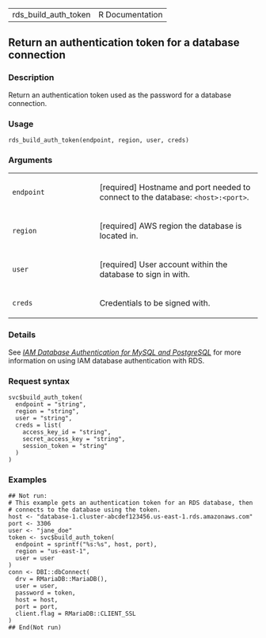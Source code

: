 <table style="width: 100%;">
<tbody>
<tr class="odd">
<td>rds_build_auth_token</td>
<td style="text-align: right;">R Documentation</td>
</tr>
</tbody>
</table>

## Return an authentication token for a database connection

### Description

Return an authentication token used as the password for a database
connection.

### Usage

    rds_build_auth_token(endpoint, region, user, creds)

### Arguments

<table>
<colgroup>
<col style="width: 35%" />
<col style="width: 65%" />
</colgroup>
<tbody>
<tr class="odd">
<td><code id="rds_build_auth_token_:_endpoint">endpoint</code></td>
<td><p>[required] Hostname and port needed to connect to the database:
<code
style="white-space: pre;">⁠&lt;host&gt;:&lt;port&gt;⁠</code>.</p></td>
</tr>
<tr class="even">
<td><code id="rds_build_auth_token_:_region">region</code></td>
<td><p>[required] AWS region the database is located in.</p></td>
</tr>
<tr class="odd">
<td><code id="rds_build_auth_token_:_user">user</code></td>
<td><p>[required] User account within the database to sign in
with.</p></td>
</tr>
<tr class="even">
<td><code id="rds_build_auth_token_:_creds">creds</code></td>
<td><p>Credentials to be signed with.</p></td>
</tr>
</tbody>
</table>

### Details

See [*IAM Database Authentication for MySQL and
PostgreSQL*](https://docs.aws.amazon.com/AmazonRDS/latest/UserGuide/UsingWithRDS.IAMDBAuth.html)
for more information on using IAM database authentication with RDS.

### Request syntax

    svc$build_auth_token(
      endpoint = "string",
      region = "string",
      user = "string",
      creds = list(
        access_key_id = "string",
        secret_access_key = "string",
        session_token = "string"
      )
    )

### Examples

    ## Not run: 
    # This example gets an authentication token for an RDS database, then
    # connects to the database using the token.
    host <- "database-1.cluster-abcdef123456.us-east-1.rds.amazonaws.com"
    port <- 3306
    user <- "jane_doe"
    token <- svc$build_auth_token(
      endpoint = sprintf("%s:%s", host, port),
      region = "us-east-1",
      user = user
    )
    conn <- DBI::dbConnect(
      drv = RMariaDB::MariaDB(),
      user = user,
      password = token,
      host = host,
      port = port,
      client.flag = RMariaDB::CLIENT_SSL
    )
    ## End(Not run)
